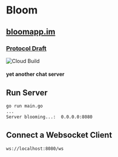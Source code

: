 # Bloom

## [bloomapp.im](https://bloomapp.im)

### [Protocol Draft](https://www.notion.so/Bloom-Chat-Protocol-V2-0-c945f70ca7fc4bff91698aff4ce8ca00)

![Cloud Build](https://storage.googleapis.com/bloom-builds/builds//github.com/montaro/bloom-chat/branches/master.svg)

#### yet another chat server

## Run Server
```bash
go run main.go
...
Server blooming...:  0.0.0.0:8080
```

## Connect a Websocket Client
`ws://localhost:8080/ws`